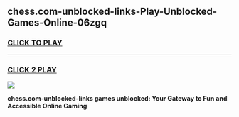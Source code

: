 
## chess.com-unblocked-links-Play-Unblocked-Games-Online-06zgq
<h3>
<a href="https://premium76.site?title=chess.com-unblocked-links&ref=25A">CLICK TO PLAY</a></h3>
<hr>

<h3>
<a href="https://premium76.site?title=chess.com-unblocked-links&ref=25A">CLICK 2 PLAY</a>
  
</h3>

<a href="https://premium76.site?title=chess.com-unblocked-links&ref=25A"><img src="https://clearcache.store/games.png"></a>


**chess.com-unblocked-links games unblocked: Your Gateway to Fun and Accessible Online Gaming**
